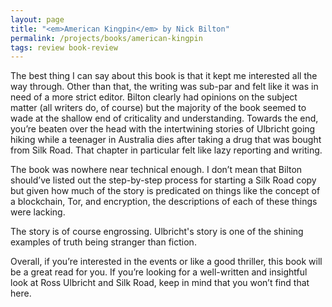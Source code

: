 ```yaml
---
layout: page
title: "<em>American Kingpin</em> by Nick Bilton"
permalink: /projects/books/american-kingpin
tags: review book-review
---
```

The best thing I can say about this book is that it kept me interested all the way through. Other than that, the writing was sub-par and felt like it was in need of a more strict editor. Bilton clearly had opinions on the subject matter (all writers do, of course) but the majority of the book seemed to wade at the shallow end of criticality and understanding. Towards the end, you’re beaten over the head with the intertwining stories of Ulbricht going hiking while a teenager in Australia dies after taking a drug that was bought from Silk Road. That chapter in particular felt like lazy reporting and writing.

The book was nowhere near technical enough. I don’t mean that Bilton should’ve listed out the step-by-step process for starting a Silk Road copy but given how much of the story is predicated on things like the concept of a blockchain, Tor, and encryption, the descriptions of each of these things were lacking.

The story is of course engrossing. Ulbricht's story is one of the shining examples of truth being stranger than fiction.

Overall, if you’re interested in the events or like a good thriller, this book will be a great read for you. If you’re looking for a well-written and insightful look at Ross Ulbricht and Silk Road, keep in mind that you won’t find that here.